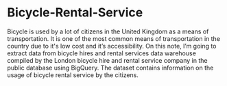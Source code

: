 # Bicycle-Rental-Service
Bicycle is used by a lot of citizens in the United Kingdom as a means of transportation. It is one of the most common means of transportation in the country due to it's low cost and it’s accessibility.
On this note, I’m going to extract data from bicycle hires and rental services data warehouse compiled by the London bicycle hire and rental service company in the public database using BigQuery. The dataset contains information on the usage of bicycle rental service by the citizens.
